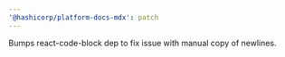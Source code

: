 ```yaml
---
'@hashicorp/platform-docs-mdx': patch
---
```


Bumps react-code-block dep to fix issue with manual copy of newlines.
